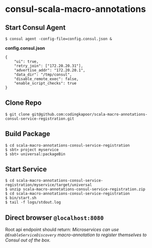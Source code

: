 # consul-scala-macro-annotations

## Start Consul Agent

```
$ consul agent -config-file=config.consul.json &
```

**config.consul.json**
```
{
    "ui": true,
    "retry_join": ["172.20.20.31"],
    "advertise_addr": "172.20.20.1",
    "data_dir": "/tmp/consul",
    "disable_remote_exec": false,
    "enable_script_checks": true
}
```
## Clone Repo
```
$ git clone git@github.com:codingkapoor/scala-macro-annotations-consul-service-registration.git
```

## Build Package
```
$ cd scala-macro-annotations-consul-service-registration
$ sbt> project myservice
$ sbt> universal:packageBin
```

## Start Service
```
$ cd scala-macro-annotations-consul-service-registration/myservice/target/universal
$ unzip scala-macro-annotations-consul-service-registration.zip
$ cd scala-macro-annotations-consul-service-registration
$ bin/start.sh
$ tail -f logs/stdout.log
```

## Direct browser `@localhost:8080`
Root api endpoint should return: *Microservices can use `@EnableServiceDiscovery` macro-annotation to register themselves to Consul out of the box.*
